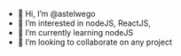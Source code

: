 - 👋 Hi, I’m @astelwego
- 👀 I’m interested in nodeJS, ReactJS, 
- 🌱 I’m currently learning nodeJS
- 💞️ I’m looking to collaborate on any project 


<!---
astelwego/astelwego is a ✨ special ✨ repository because its `README.md` (this file) appears on your GitHub profile.
You can click the Preview link to take a look at your changes.
--->
